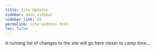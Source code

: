```yaml
---
title: Site Updates
sidebar: main_sidebar
sidebar_link: 59
permalink: site-updates.html
toc: false
---
```


A running list of changes to the site will go here closer to camp time...